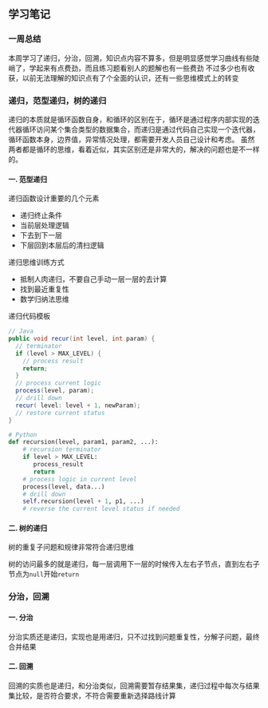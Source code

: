 ## 学习笔记

### 一周总结

本周学习了递归，分治，回溯，知识点内容不算多，但是明显感觉学习曲线有些陡峭了，学起来有点费劲，而且练习题看别人的题解也有一些费劲
不过多少也有收获，以前无法理解的知识点有了个全面的认识，还有一些思维模式上的转变


### 递归，范型递归，树的递归

递归的本质就是循环函数自身，和循环的区别在于，循环是通过程序内部实现的迭代器循环访问某个集合类型的数据集合，而递归是通过代码自己实现一个迭代器，循环函数本身，边界值，异常情况处理，都需要开发人员自己设计和考虑。
虽然两者都是循环的思维，看着近似，其实区别还是非常大的，解决的问题也是不一样的。

#### 一. 范型递归
递归函数设计重要的几个元素

- 递归终止条件
- 当前层处理逻辑
- 下去到下一层
- 下层回到本层后的清扫逻辑

递归思维训练方式

- 抵制人肉递归，不要自己手动一层一层的去计算
- 找到最近重复性
- 数学归纳法思维

递归代码模板

``` java
// Java
public void recur(int level, int param) {
  // terminator
  if (level > MAX_LEVEL) {
    // process result
    return;
  }
  // process current logic
  process(level, param);
  // drill down
  recur( level: level + 1, newParam);
  // restore current status
}
```

``` python
# Python
def recursion(level, param1, param2, ...):
    # recursion terminator
    if level > MAX_LEVEL:
       process_result
       return
    # process logic in current level
    process(level, data...)
    # drill down
    self.recursion(level + 1, p1, ...)
    # reverse the current level status if needed
```

#### 二. 树的递归

树的重复子问题和规律非常符合递归思维

树的访问最多的就是递归，每一层调用下一层的时候传入左右子节点，直到左右子节点为`null`开始`return`

### 分治，回溯

#### 一. 分治

分治实质还是递归，实现也是用递归，只不过找到问题重复性，分解子问题，最终合并结果

#### 二. 回溯

回溯的实质也是递归，和分治类似，回溯需要暂存结果集，递归过程中每次与结果集比较，是否符合要求，不符合需要重新选择路线计算
